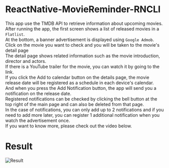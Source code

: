 # ReactNative-MovieReminder-RNCLI

This app use the TMDB API to retrieve information about upcoming movies.<br/>
After running the app, the first screen shows a list of released movies in a `Flatlist`.<br/>
At the bottom, a banner advertisement is displayed using `Google Admob`.<br/>
Click on the movie you want to check and you will be taken to the movie's detail page<br/>
The detail page shows related information such as the movie introduction, director and actors.<br/>
If there is a YouTube trailer for the movie, you can watch it by going to the link.<br/>
If you click the Add to calendar button on the details page, the movie release date will be registered as a schedule in each device's calendar.<br/>
And when you press the Add Notification button, the app will send you a notification on the release date.<br/>
Registered notifications can be checked by clicking the bell button at the top right of the main page and can also be deleted from that page.<br/>
In the case of notifications, you can only add up to 2 notifications and if you need to add more later, you can register 1 additional notification when you watch the advertisement once.<br/>
If you want to know more, please check out the video below.

# Result

![Result](https://github.com/Yuhyeon0516/ReactNative-MovieReminder-RNCLI/assets/120432007/294b7a7f-be06-4739-99cb-af0dbeaf68c7)
